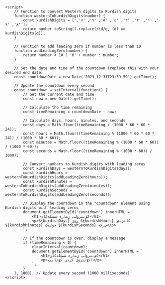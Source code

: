 <!DOCTYPE html>
<html>
<head>
    <title>Countdown Timer</title>
</head>
<body>
    <div id="countdown"></div>

    <script>
        // Function to convert Western digits to Kurdish digits
        function westernToKurdishDigits(number) {
            const kurdishDigits = ['٠', '١', '٢', '٣', '٤', '٥', '٦', '٧', '٨', '٩'];
            return number.toString().replace(/\d/g, (d) => kurdishDigits[d]);
        }

        // Function to add leading zero if number is less than 10
        function addLeadingZero(number) {
            return number < 10 ? '0' + number : number;
        }

        // Set the date and time of the countdown (replace this with your desired end date)
        const countdownDate = new Date('2023-12-31T23:59:59').getTime();

        // Update the countdown every second
        const countdown = setInterval(function() {
            // Get the current date and time
            const now = new Date().getTime();

            // Calculate the time remaining
            const timeRemaining = countdownDate - now;

            // Calculate days, hours, minutes, and seconds
            const days = Math.floor(timeRemaining / (1000 * 60 * 60 * 24));
            const hours = Math.floor((timeRemaining % (1000 * 60 * 60 * 24)) / (1000 * 60 * 60));
            const minutes = Math.floor((timeRemaining % (1000 * 60 * 60)) / (1000 * 60));
            const seconds = Math.floor((timeRemaining % (1000 * 60)) / 1000);

            // Convert numbers to Kurdish digits with leading zeros
            const kurdishDays = westernToKurdishDigits(days);
            const kurdishHours = westernToKurdishDigits(addLeadingZero(hours));
            const kurdishMinutes = westernToKurdishDigits(addLeadingZero(minutes));
            const kurdishSeconds = westernToKurdishDigits(addLeadingZero(seconds));

            // Display the countdown in the "countdown" element using Kurdish digits with leading zeros
            document.getElementById('countdown').innerHTML = `
                <h1>کۆنترۆلی ژمارە شمێلەکان</h1>
                <p>${kurdishDays} ڕۆژ ${kurdishHours} کاتژمێر ${kurdishMinutes} خولەک ${kurdishSeconds} چرکە</p>
            `;

            // If the countdown is over, display a message
            if (timeRemaining < 0) {
                clearInterval(countdown);
                document.getElementById('countdown').innerHTML = `
                    <h1>کۆنترۆلی ژمارە شمێلەکان</h1>
                    <p>کۆنترۆل کردن کۆتاییە!</p>
                `;
            }
        }, 1000); // Update every second (1000 milliseconds)
    </script>
</body>
</html>
